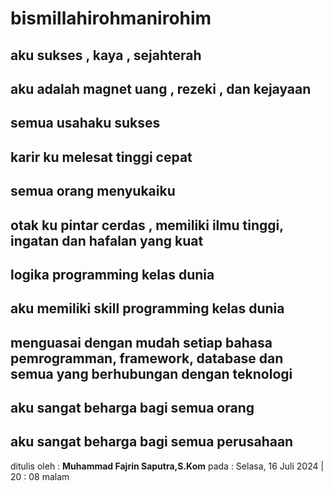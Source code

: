 # bismillahirohmanirohim

## aku sukses , kaya , sejahterah
## aku adalah magnet uang , rezeki , dan kejayaan
## semua usahaku sukses

## karir ku melesat tinggi cepat
## semua orang menyukaiku
## otak ku pintar cerdas , memiliki ilmu tinggi,  ingatan dan hafalan yang kuat
## logika programming kelas dunia
## aku memiliki skill programming kelas dunia
## menguasai dengan mudah setiap bahasa pemrogramman, framework, database dan semua yang berhubungan dengan teknologi
## aku sangat beharga bagi semua orang
## aku sangat beharga bagi semua perusahaan

ditulis oleh : **Muhammad Fajrin Saputra,S.Kom**
pada : Selasa, 16 Juli  2024 | 20 : 08 malam
